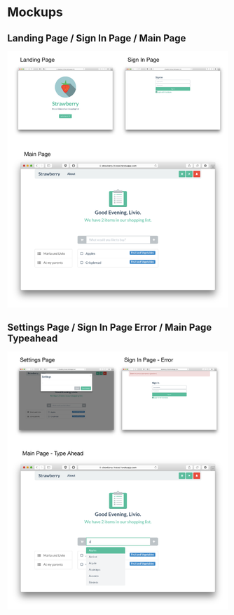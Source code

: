 
# Mockups

## Landing Page / Sign In Page / Main Page

![MockupI](figures/mockups/Mockup-I.png)

## Settings Page / Sign In Page Error / Main Page Typeahead

![MockupII](figures/mockups/Mockup-II.png)



